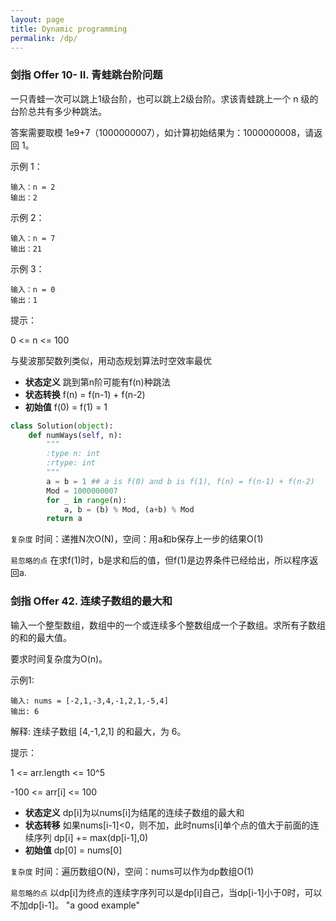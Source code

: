 ```yaml
---
layout: page
title: Dynamic programming
permalink: /dp/
---
```


### 剑指 Offer 10- II. 青蛙跳台阶问题
一只青蛙一次可以跳上1级台阶，也可以跳上2级台阶。求该青蛙跳上一个 n 级的台阶总共有多少种跳法。

答案需要取模 1e9+7（1000000007），如计算初始结果为：1000000008，请返回 1。

示例 1：
```
输入：n = 2
输出：2
```
示例 2：
```
输入：n = 7
输出：21
```
示例 3：
```
输入：n = 0
输出：1
```
提示：

0 <= n <= 100

与斐波那契数列类似，用动态规划算法时空效率最优
- **状态定义** 跳到第n阶可能有f(n)种跳法
- **状态转换** f(n) = f(n-1) + f(n-2)
- **初始值** f(0) = f(1) = 1
```python
class Solution(object):
    def numWays(self, n):
        """
        :type n: int
        :rtype: int
        """
        a = b = 1 ## a is f(0) and b is f(1), f(n) = f(n-1) + f(n-2)
        Mod = 1000000007
        for _ in range(n):
            a, b = (b) % Mod, (a+b) % Mod
        return a
```

`复杂度` 时间：递推N次O(N)，空间：用a和b保存上一步的结果O(1)

`易忽略的点` 在求f(1)时，b是求和后的值，但f(1)是边界条件已经给出，所以程序返回a.

### 剑指 Offer 42. 连续子数组的最大和
输入一个整型数组，数组中的一个或连续多个整数组成一个子数组。求所有子数组的和的最大值。

要求时间复杂度为O(n)。


示例1:
```
输入: nums = [-2,1,-3,4,-1,2,1,-5,4]
输出: 6
```
解释: 连续子数组 [4,-1,2,1] 的和最大，为 6。


提示：

1 <= arr.length <= 10^5

-100 <= arr[i] <= 100

- **状态定义** dp[i]为以nums[i]为结尾的连续子数组的最大和
- **状态转移** 如果nums[i-1]<0，则不加，此时nums[i]单个点的值大于前面的连续序列 dp[i] += max(dp[i-1],0)
- **初始值** dp[0] = nums[0]

`复杂度` 时间：遍历数组O(N)，空间：nums可以作为dp数组O(1)

`易忽略的点` 以dp[i]为终点的连续字序列可以是dp[i]自己，当dp[i-1]小于0时，可以不加dp[i-1]。
"a good example"